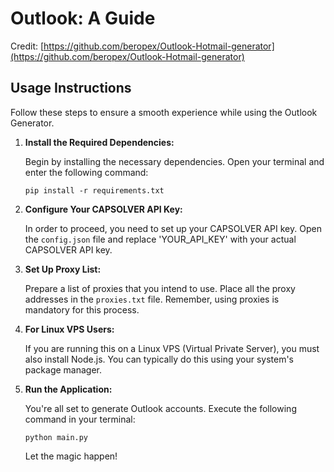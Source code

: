 # Outlook: A Guide

Credit: [https://github.com/beropex/Outlook-Hotmail-generator](https://github.com/beropex/Outlook-Hotmail-generator)

## Usage Instructions

Follow these steps to ensure a smooth experience while using the Outlook Generator.

1. **Install the Required Dependencies:**
   
   Begin by installing the necessary dependencies. Open your terminal and enter the following command:
   
   ```shell
   pip install -r requirements.txt
   ```

2. **Configure Your CAPSOLVER API Key:**

   In order to proceed, you need to set up your CAPSOLVER API key. Open the `config.json` file and replace 'YOUR_API_KEY' with your actual CAPSOLVER API key.

3. **Set Up Proxy List:**

   Prepare a list of proxies that you intend to use. Place all the proxy addresses in the `proxies.txt` file. Remember, using proxies is mandatory for this process.

4. **For Linux VPS Users:**

   If you are running this on a Linux VPS (Virtual Private Server), you must also install Node.js. You can typically do this using your system's package manager.

5. **Run the Application:**

   You're all set to generate Outlook accounts. Execute the following command in your terminal:
   
   ```shell
   python main.py
   ```
   
   Let the magic happen!
